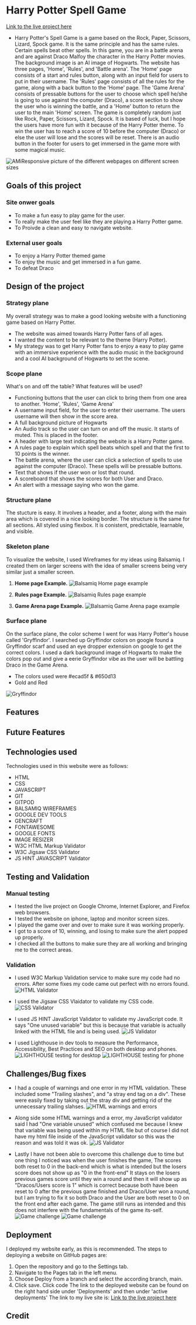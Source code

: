 # Harry Potter Spell Game

[Link to the live project here](https://breakellrz.github.io/Harry_Potter_Quiz/)

- Harry Potter's Spell Game is a game based on the Rock, Paper, Scissors, Lizard, Spock game. It is the same principle and has the same rules. Certain spells beat other spells. In this game, you are in a battle arena and are against Draco Malfoy the character in the Harry Potter movies. The background image is an AI image of Hogwarts. The website has three pages, 'Home', 'Rules', and 'Battle arena'. The 'Home' page consists of a start and rules button, along with an input field for users to put in their username. The 'Rules' page consists of all the rules for the game, along with a back button to the 'Home' page. The 'Game Arena' consists of pressable buttons for the user to choose which spell he/she is going to use against the computer (Draco), a score section to show the user who is winning the battle, and a 'Home' button to return the user to the main 'Home' screen. The game is completely random just like Rock, Paper, Scissors, Lizard, Spock. It is based of luck, but I hope the users have more fun with it because of the Harry Potter theme. To win the user has to reach a score of 10 before the computer (Draco) or else the user will lose and the scores will be reset. There is an audio button in the footer for users to get immersed in the game more with some magical music.

![AMiResponsive picture of the different webpages on different screen sizes ](documentation/am_i_responsive.png)


## Goals of this project

### Site onwer goals

- To make a fun easy to play game for the user.
- To really make the user feel like they are playing a Harry Potter game.
- To Proivde a clean and easy to navigate website.

### External user goals

- To enjoy a Harry Potter themed game
- To enjoy the music and get immersed in a fun game.
- To defeat Draco

## Design of the project 

### Strategy plane 

My overall strategy was to make a good looking website with a functioning game based on Harry Potter.

- The website was aimed towards Harry Potter fans of all ages.
- I wanted the content to be relevant to the theme (Harry Potter).
- My strategy was to get Harry Potter fans to enjoy a easy to play game with an immersive experience with the audio music in the background and a cool AI background of Hogwarts to set the scene.


### Scope plane

What's on and off the table? What features will be used?

- Functioning buttons that the user can click to bring them from one area to another. 'Home', 'Rules', 'Game Arena'
- A username input field, for the user to enter their username. The users username will then show in the score area. 
- A full background picture of Hogwarts
- An Audio track so the user can turn on and off the music. It starts of muted. This is placed in the footer.
- A header with large text indicating the website is a Harry Potter game.
- A rules page to explain which spell beats which spell and that the first to 10 points is the winner.
- The battle arena, where the user can click a selection of spells to use against the computer (Draco). These spells will be pressable buttons.
- Text that shows if the user won or lost that round.
- A scoreboard that shows the scores for both User and Draco.
- An alert with a message saying who won the game.


### Structure plane

The stucture is easy. It involves a header, and a footer, along with the main area which is covered in a nice looking border. The structure is the same for all sections. All styled using flexbox. It is conistent, predictable, learnable, and visible.



### Skeleton plane

To visualize the website, I used Wireframes for my ideas using Balsamiq. I created them on larger screens with the idea of smaller screens being very similar just a smaller screen.

1. **Home page Example.**
![Balsamiq Home page example](documentation/home_balsamiq_pp2.png)

1. **Rules page Example.**
![Balsamiq Rules page example](documentation/rules_balsamiq.png)

1. **Game Arena page Example.**
![Balsamiq Game Arena page example](documentation/arena_balsamiq.png)


### Surface plane

On the surface plane, the color scheme I went for was Harry Potter's house called 'Gryffindor'. I searched up Gryffindor colors on google found a Gryffindor scarf and used an eye dropper extension on google to get the correct colors. I used a dark background image of Hogwarts to make the colors pop out and give a eerie Gryffindor vibe as the user will be battling Draco in the Game Arena.

- The colors used were #ecad5f & #650d13 
- Gold and Red

![Gryffindor](documentation/gryffindor.png)


## Features



## Future Features





## Technologies used

Technologies used in this website were as follows:

- HTML
- CSS
- JAVASCRIPT
- GIT
- GITPOD
- BALSAMIQ WIREFRAMES
- GOOGLE DEV TOOLS
- GENCRAFT 
- FONTAWESOME
- GOOGLE FONTS
- IMAGE RESIZER
- W3C HTML Markup Validator
- W3C Jigsaw CSS Validator
- JS HINT JAVASCRIPT Validator



## Testing and Validation

### Manual testing

- I tested the live project on Google Chrome, Internet Explorer, and Firefox web browsers.
- I tested the website on iphone, laptop and monitor screen sizes.
- I played the game over and over to make sure it was working properly.
- I got to a score of 10, winning, and losing to make sure the alert popped up properly.
- I checked all the buttons to make sure they are all working and bringing me to the correct areas.

### Validation

- I used W3C Markup Validation service to make sure my code had no errors. After some fixes my code came out perfect with no errors found.
![HTML Validator](documentation/html_validator_pp2.png)

- I used the Jigsaw CSS Vlaidator to validate my CSS code.
![CSS Validator](documentation/css_validator_pp2.png) 

- I used JS HINT JavaScript Validator to validate my JavaScript code. It says "One unused variable" but this is because that variable is actually linked with the HTML file and is being used.
![JS Validator](documentation/js_validator.png)

- I used Lighthouse in dev tools to measure the Performance, Accessibility, Best Practices and SEO on both desktop and phones.
![LIGHTHOUSE testing for desktop](documentation/lighthouse_pp2_desktop.png)
![LIGHTHOUSE testing for phone](documentation/lighthouse_pp2_phone.png)


## Challenges/Bug fixes

- I had a couple of warnings and one error in my HTML validation. These included some "Trailing slashes", and  "a stray end tag on a div". These were easily fixed by taking out the stray div and getting rid of the unnecessary trailing slahses. ![HTML warnings and errors](documentation/html_validator_errors.png)

- Along side some HTML warnings and a error, my JavaScript validator said I had "One variable unused" which confused me because I knew that variable was being used within my HTML file but of course I did not have my html file inside of the JavaScript validator so this was the reason and was told it was ok. ![JS Validator](documentation/js_validator.png)

- Lastly I have not been able to overcome this challenge due to time but one thing I noticed was when the user finishes the game, The scores both reset to 0 in the back-end which is what is intended but the losers score does not show up as "0 in the front-end" It stays on the losers previous games score until they win a round and then it will show up as "Dracos/Users score is 1" which is correct because both have been reset to 0 after the previous game finished and Draco/User won a round, but I am trying to fix it so both Draco and the User are both reset to 0 on the front end after each game. The game still runs as intended and this does not interfere with the fundamentals of the game its-self. ![Game challenge](documentation/game_challenge.png) ![Game challenge](documentation/game_challenge2.png)

## Deployment

I deployed my website early, as this is recommended. The steps to deploying a website on GitHub pages are:

1. Open the repository and go to the Settings tab.
1. Navigate to the Pages tab in the left menu.
1. Choose Deploy from a branch and select the according branch, main.
1. Click save. Click code The link to the deployed website can be found on the right hand side under 'Deployments' and then under 'active deployments'
   The link to my live site is: [Link to the live project here](https://breakellrz.github.io/Harry_Potter_Quiz/)


## Credit




